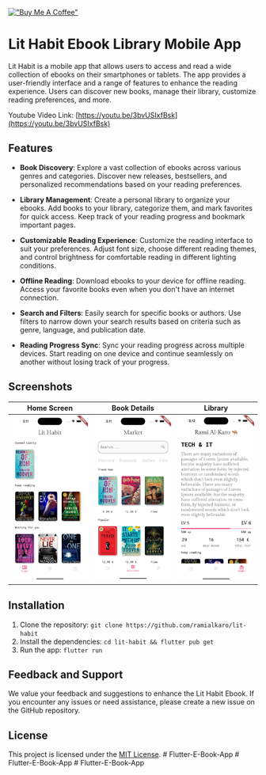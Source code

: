 
[!["Buy Me A Coffee"](https://www.buymeacoffee.com/assets/img/custom_images/orange_img.png)](https://www.buymeacoffee.com/rami.alkaro)


# Lit Habit Ebook Library Mobile App

Lit Habit is a mobile app that allows users to access and read a wide collection of ebooks on their smartphones or tablets. The app provides a user-friendly interface and a range of features to enhance the reading experience. Users can discover new books, manage their library, customize reading preferences, and more.

Youtube Video Link: [https://youtu.be/3bvUSIxfBsk](https://youtu.be/3bvUSIxfBsk)

## Features

- **Book Discovery**: Explore a vast collection of ebooks across various genres and categories. Discover new releases, bestsellers, and personalized recommendations based on your reading preferences.

- **Library Management**: Create a personal library to organize your ebooks. Add books to your library, categorize them, and mark favorites for quick access. Keep track of your reading progress and bookmark important pages.

- **Customizable Reading Experience**: Customize the reading interface to suit your preferences. Adjust font size, choose different reading themes, and control brightness for comfortable reading in different lighting conditions.

- **Offline Reading**: Download ebooks to your device for offline reading. Access your favorite books even when you don't have an internet connection.

- **Search and Filters**: Easily search for specific books or authors. Use filters to narrow down your search results based on criteria such as genre, language, and publication date.

- **Reading Progress Sync**: Sync your reading progress across multiple devices. Start reading on one device and continue seamlessly on another without losing track of your progress.

## Screenshots

| Home Screen             | Book Details             | Library                  |
|-------------------------|--------------------------|--------------------------|
| ![Home Screen](screenshots/home_screen.png) | ![Book Details](screenshots/market_screen.png) | ![Library](screenshots/profile_screen.png) |

## Installation

1. Clone the repository: `git clone https://github.com/ramialkaro/lit-habit`
2. Install the dependencies: `cd lit-habit && flutter pub get`
3. Run the app: `flutter run`

## Feedback and Support

We value your feedback and suggestions to enhance the Lit Habit Ebook. If you encounter any issues or need assistance, please create a new issue on the GitHub repository.

## License

This project is licensed under the [MIT License](LICENSE).
#   F l u t t e r - E - B o o k - A p p 
 
 #   F l u t t e r - E - B o o k - A p p 
 
 #   F l u t t e r - E - B o o k - A p p 
 
 